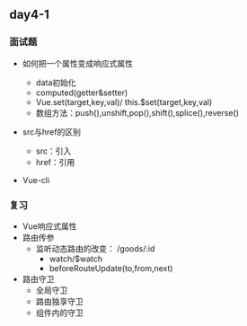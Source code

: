 ## day4-1

### 面试题

* 如何把一个属性变成响应式属性
    * data初始化
    * computed(getter&setter)
    * Vue.set(target,key,val)/ this.$set(target,key,val)
    * 数组方法：push(),unshift,pop(),shift(),splice(),reverse()
* src与href的区别
    * src：引入
    * href：引用

* Vue-cli

### 复习
* Vue响应式属性
* 路由传参
    * 监听动态路由的改变： /goods/:id
        * watch/$watch
        * beforeRouteUpdate(to,from,next)
* 路由守卫
    * 全局守卫
    * 路由独享守卫
    * 组件内的守卫